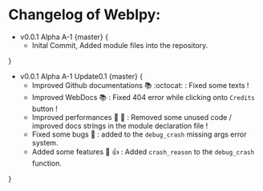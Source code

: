 # Changelog of WebIpy:

- v0.0.1 Alpha A-1 {master} {
    - Inital Commit, Added module files into the repository.

}

- v0.0.1 Alpha A-1 Update0.1 {master} {
    - Improved Github documentations :books: :octocat: : Fixed some texts !
    - Improved WebDocs :books: : Fixed 404 error while clicking onto `Credits` button !
    - Improved performances :rocket: :muscle: : Removed some unused code / improved docs strings in the module declaration file !
    - Fixed some bugs :bug: : added to the `debug_crash` missing args error system.
    - Added some features :100: :+1: :  Added `crash_reason` to the `debug_crash` function.

}